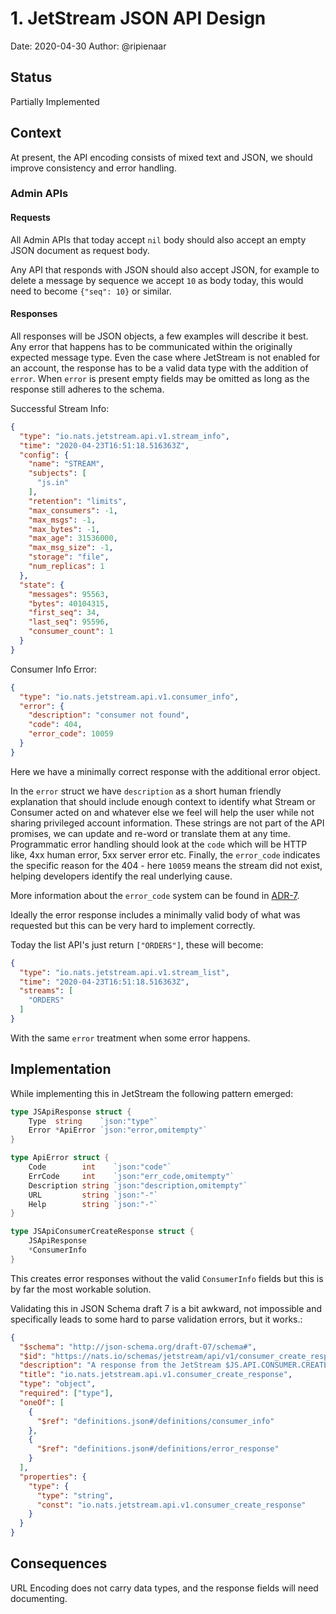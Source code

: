 # 1. JetStream JSON API Design

Date: 2020-04-30
Author: @ripienaar

## Status

Partially Implemented

## Context

At present, the API encoding consists of mixed text and JSON, we should improve consistency and error handling.

### Admin APIs

#### Requests

All Admin APIs that today accept `nil` body should also accept an empty JSON document as request body.

Any API that responds with JSON should also accept JSON, for example to delete a message by sequence we accept
`10` as body today, this would need to become `{"seq": 10}` or similar.

#### Responses

All responses will be JSON objects, a few examples will describe it best. Any error that happens has to be 
communicated within the originally expected message type. Even the case where JetStream is not enabled for
an account, the response has to be a valid data type with the addition of `error`. When `error` is present
empty fields may be omitted as long as the response still adheres to the schema.

Successful Stream Info:

```json
{
  "type": "io.nats.jetstream.api.v1.stream_info",
  "time": "2020-04-23T16:51:18.516363Z",
  "config": {
    "name": "STREAM",
    "subjects": [
      "js.in"
    ],
    "retention": "limits",
    "max_consumers": -1,
    "max_msgs": -1,
    "max_bytes": -1,
    "max_age": 31536000,
    "max_msg_size": -1,
    "storage": "file",
    "num_replicas": 1
  },
  "state": {
    "messages": 95563,
    "bytes": 40104315,
    "first_seq": 34,
    "last_seq": 95596,
    "consumer_count": 1
  }
}
```

Consumer Info Error:

```json
{
  "type": "io.nats.jetstream.api.v1.consumer_info",
  "error": {
    "description": "consumer not found",
    "code": 404,
    "error_code": 10059
  }
}
```

Here we have a minimally correct response with the additional error object.

In the `error` struct we have `description` as a short human friendly explanation that should include enough context to
identify what Stream or Consumer acted on and whatever else we feel will help the user while not sharing privileged account
information.  These strings are not part of the API promises, we can update and re-word or translate them at any time. Programmatic
error handling should look at the `code` which will be HTTP like, 4xx human error, 5xx server error etc. Finally, the `error_code`
indicates the specific reason for the 404 - here `10059` means the stream did not exist, helping developers identify the
real underlying cause. 

More information about the `error_code` system can be found in [ADR-7](0007-error-codes.md).

Ideally the error response includes a minimally valid body of what was requested but this can be very hard to implement correctly.

Today the list API's just return `["ORDERS"]`, these will become:

```json
{
  "type": "io.nats.jetstream.api.v1.stream_list",
  "time": "2020-04-23T16:51:18.516363Z",
  "streams": [
    "ORDERS"
  ]
}
```

With the same `error` treatment when some error happens.

## Implementation

While implementing this in JetStream the following pattern emerged:

```go
type JSApiResponse struct {
	Type  string    `json:"type"`
	Error *ApiError `json:"error,omitempty"`
}

type ApiError struct {
    Code        int    `json:"code"`
    ErrCode     int    `json:"err_code,omitempty"`
    Description string `json:"description,omitempty"`
    URL         string `json:"-"`
    Help        string `json:"-"`
}

type JSApiConsumerCreateResponse struct {
	JSApiResponse
	*ConsumerInfo
}
```

This creates error responses without the valid `ConsumerInfo` fields but this is by far the most workable solution.

Validating this in JSON Schema draft 7 is a bit awkward, not impossible and specifically leads to some hard to parse validation errors, but it works.:

```json
{
  "$schema": "http://json-schema.org/draft-07/schema#",
  "$id": "https://nats.io/schemas/jetstream/api/v1/consumer_create_response.json",
  "description": "A response from the JetStream $JS.API.CONSUMER.CREATE API",
  "title": "io.nats.jetstream.api.v1.consumer_create_response",
  "type": "object",
  "required": ["type"],
  "oneOf": [
    {
      "$ref": "definitions.json#/definitions/consumer_info"
    },
    {
      "$ref": "definitions.json#/definitions/error_response"
    }
  ],
  "properties": {
    "type": {
      "type": "string",
      "const": "io.nats.jetstream.api.v1.consumer_create_response"
    }
  }
}
```

## Consequences

URL Encoding does not carry data types, and the response fields will need documenting.
